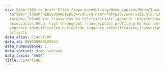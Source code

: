 ```yaml
---
csv: C14orf106,<a href="https://www.ensembl.org/Homo_sapiens/Gene/Summary?db=core;g=ENSG00000129534"
  target="_blank">ENSG00000129534</a>,<a href="https://www.ncbi.nlm.nih.gov/pubmed/17216044"
  target="_blank"><i class="fas fa-file"></i></a>",genetic interference,functional
  association,HeLa, high throughput transcription profiling by microarray,nucleotide
  sequence identification,nucleotide sequence identification,transcriptional regulation,down-regulates
  activity
data_alias: C14orf106
data_id: ENSG00000129534
data_numevidence: 1
data_species: Homo sapiens
data_taxid: '9606'
title: C14orf106
---
```

